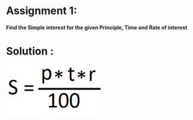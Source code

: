 # Assignment 1:
#### Find the Simple interest for the given Principle, Time and Rate of interest

# Solution :
<img src='simple-interest.png' title='Simple Interest'>
